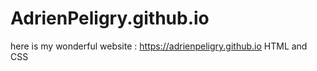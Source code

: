 # AdrienPeligry.github.io
here is my wonderful website : https://adrienpeligry.github.io
HTML and CSS 
